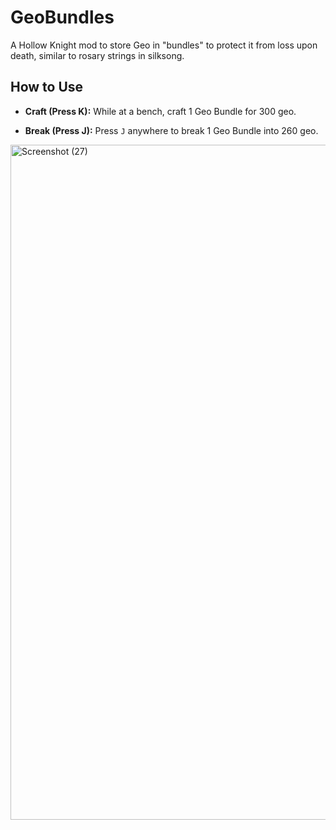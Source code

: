 # GeoBundles

A Hollow Knight mod to store Geo in "bundles" to protect it from loss upon death, similar to rosary strings in silksong.

## How to Use

* **Craft (Press K):** While at a bench, craft 1 Geo Bundle for 300 geo.

* **Break (Press J):** Press `J` anywhere to break 1 Geo Bundle into 260 geo.

 <img width="1920" height="1080" alt="Screenshot (27)" src="https://github.com/user-attachments/assets/fad7d75a-43be-4ca2-bc15-7e1a065c854e" />
